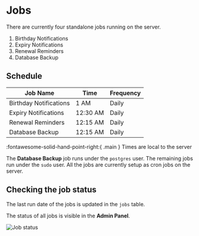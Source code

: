 # Jobs

There are currently four standalone jobs running on the server.

1. Birthday Notifications
2. Expiry Notifications
3. Renewal Reminders
4. Database Backup

## **Schedule**

| Job Name               | Time     | Frequency |
| ---------------------- | -------- | --------- |
| Birthday Notifications | 1 AM     | Daily     |
| Expiry Notifications   | 12:30 AM | Daily     |
| Renewal Reminders      | 12:15 AM | Daily     |
| Database Backup        | 12:15 AM | Daily     |

:fontawesome-solid-hand-point-right:{ .main } Times are local to the server

The **Database Backup** job runs under the `postgres` user. The remaining jobs run under the `sudo` user. All the jobs are currently setup as cron jobs on the server.

## **Checking the job status**

The last run date of the jobs is updated in the `jobs` table.

The status of all jobs is visible in the **Admin Panel**.

![Job status](https://ik.imagekit.io/pwxm960evbp/MES-AA/Docs/job_status_SbsEeBQ0-G.jpg?updatedAt=1631703708188)
